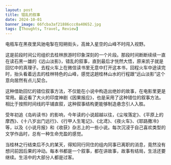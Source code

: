 ```yaml
---
layout: post
title: 错乱的叙事
date: 2024-10-01
banner_image: 66fcba3af21886ccc0a40652.jpg
tags: [Thoughts, Travel, Review]
---
```


电瓶车在黑夜里风驰电掣在阳朔街头，高耸入星空的山峰不时闯入视野。

<!--more-->

这是前段时间公司组织去桂林旅游时印象深刻的一个片段。那段时间断断续续一直在读石黑一雄的《远山淡影》，错乱的叙事，直到最后才恍然大悟，原来凯子就是回忆中的真理子。去程火车上在微信读书里无意中打开这本书，回程火车中途读完时，抬头看着远去的桂林特色的山峰，感觉这趟桂林山水的行程跟“远山淡影”这个意向居然有点儿契合。

这种借助回忆的错位叙事方法，不仅能在小说中构造出绝妙的故事，在电影里更是常用。最近看了大火的印度神剧《因果报应》，也是采用了这种错位的叙事方法。相比于按照时间线的平铺直叙，这种叙事结构更能够制造悬念引人入胜。

受年初追《岛屿读书》的影响，今年读的小说超越以往，《尘埃落定》、《平原上的摩西》、《十八岁出门远行》、《行甲人生笔记》、《北鸢》、《夜火车》、《耶路撒冷》等，以及《小说月报》和《收获》杂志上的一些小说。每次沉浸于自己喜欢类型的文学作品时，总有一种生命充盈的感觉。

当桂林之行结束后不久的某天，得知同行同住的组内同事已离职的消息，竟然没有想问前因后果的冲动。每本书都是一个叙事，都在讲故事，故事有结局，生活还要继续。生活中的大部分人都是过客。